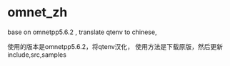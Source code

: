 # omnet_zh
base on omnetpp5.6.2 , translate qtenv to chinese, 

使用的版本是omnetpp5.6.2，将qtenv汉化，
使用方法是下载原版，然后更新include,src,samples